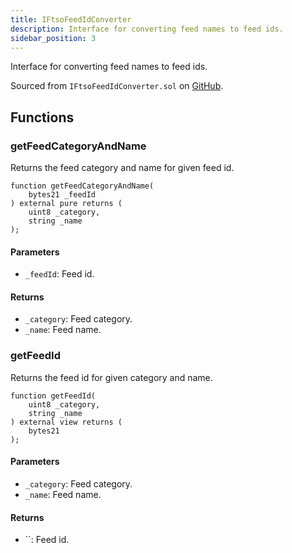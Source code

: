 ```yaml
---
title: IFtsoFeedIdConverter
description: Interface for converting feed names to feed ids.
sidebar_position: 3
---
```


Interface for converting feed names to feed ids.

Sourced from `IFtsoFeedIdConverter.sol` on [GitHub](https://github.com/flare-foundation/flare-smart-contracts-v2/blob/main/contracts/userInterfaces/IFtsoFeedIdConverter.sol).

## Functions

### getFeedCategoryAndName

Returns the feed category and name for given feed id.

```solidity
function getFeedCategoryAndName(
    bytes21 _feedId
) external pure returns (
    uint8 _category,
    string _name
);
```

#### Parameters

- `_feedId`: Feed id.

#### Returns

- `_category`: Feed category.
- `_name`: Feed name.

### getFeedId

Returns the feed id for given category and name.

```solidity
function getFeedId(
    uint8 _category,
    string _name
) external view returns (
    bytes21
);
```

#### Parameters

- `_category`: Feed category.
- `_name`: Feed name.

#### Returns

- ``: Feed id.
